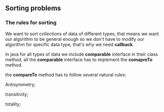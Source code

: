 ## Sorting problems

### The rules for sorting
We want to sort collections of data of different types, that means we want our algorithm to be general enough so we don't have to modify our algorithm for specific data type, that's why we need **callback**.

In java for all types of data we include **comparable** interface in their class method, all the **comparable** interface has to implement the **comapreTo** method.

the **compareTo** method has to follow several natural rules:

Antisymmetry;

transitivity;

totality;


